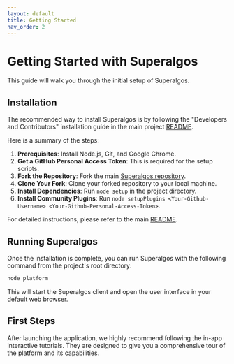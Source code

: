 ```yaml
---
layout: default
title: Getting Started
nav_order: 2
---
```


# Getting Started with Superalgos

This guide will walk you through the initial setup of Superalgos.

## Installation

The recommended way to install Superalgos is by following the "Developers and Contributors" installation guide in the main project [README](https://github.com/SuperalgosDev/superalgos/blob/master/README.md).

Here is a summary of the steps:

1.  **Prerequisites**: Install Node.js, Git, and Google Chrome.
2.  **Get a GitHub Personal Access Token**: This is required for the setup scripts.
3.  **Fork the Repository**: Fork the main [Superalgos repository](https://github.com/Superalgos/Superalgos).
4.  **Clone Your Fork**: Clone your forked repository to your local machine.
5.  **Install Dependencies**: Run `node setup` in the project directory.
6.  **Install Community Plugins**: Run `node setupPlugins <Your-Github-Username> <Your-Github-Personal-Access-Token>`.

For detailed instructions, please refer to the main [README](https://github.com/SuperalgosDev/superalgos/blob/master/README.md).

## Running Superalgos

Once the installation is complete, you can run Superalgos with the following command from the project's root directory:

```bash
node platform
```

This will start the Superalgos client and open the user interface in your default web browser.

## First Steps

After launching the application, we highly recommend following the in-app interactive tutorials. They are designed to give you a comprehensive tour of the platform and its capabilities. 